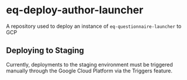 # eq-deploy-author-launcher

A repository used to deploy an instance of `eq-questionnaire-launcher` to GCP

## Deploying to Staging

Currently, deployments to the staging environment must be triggered manually through the Google Cloud Platform via the Triggers feature.
